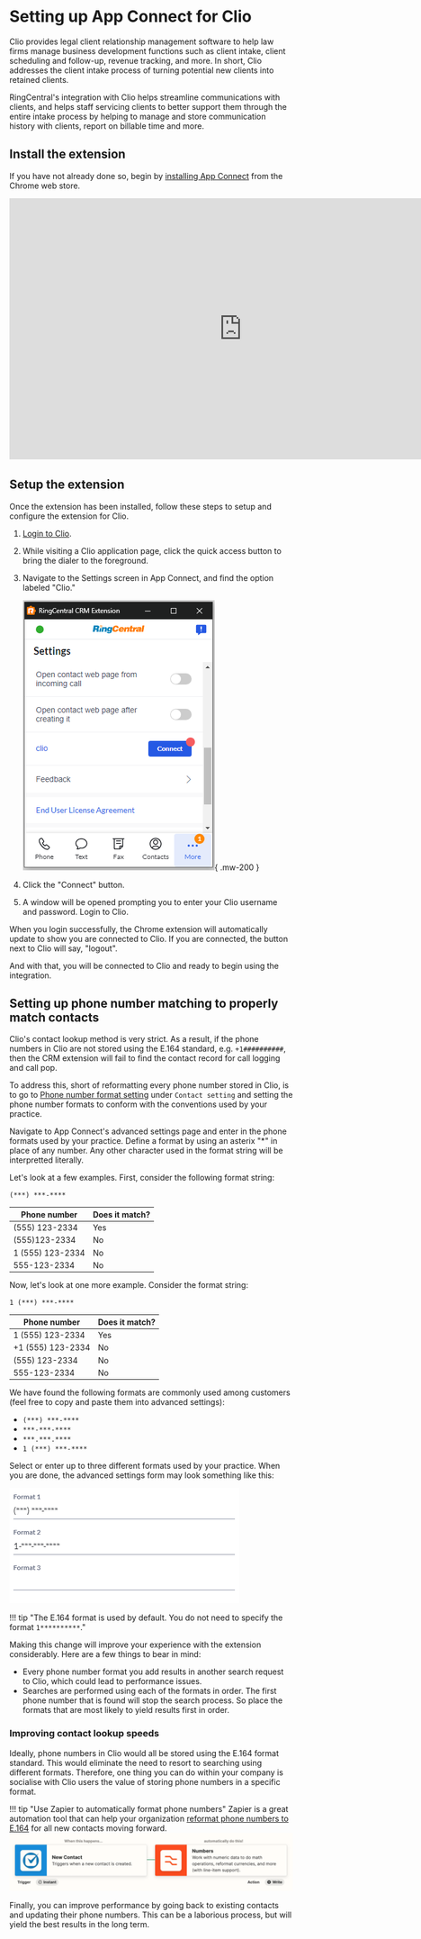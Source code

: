 # Setting up App Connect for Clio

Clio provides legal client relationship management software to help law firms manage business development functions such as client intake, client scheduling and follow-up, revenue tracking, and more. In short, Clio addresses the client intake process of turning potential new clients into retained clients.

RingCentral's integration with Clio helps streamline communications with clients, and helps staff servicing clients to better support them through the entire intake process by helping to manage and store communication history with clients, report on billable time and more.

## Install the extension

If you have not already done so, begin by [installing App Connect](../getting-started.md) from the Chrome web store. 

<iframe width="825" height="464" src="https://www.youtube.com/embed/pQgdsAR1UCI?si=PaSTDhHkTUa9fMtk" title="App Connect for Clio - quick start" frameborder="0" allow="accelerometer; autoplay; clipboard-write; encrypted-media; gyroscope; picture-in-picture; web-share" allowfullscreen></iframe>

## Setup the extension

Once the extension has been installed, follow these steps to setup and configure the extension for Clio. 

1. [Login to Clio](https://account.clio.com/).

2. While visiting a Clio application page, click the quick access button to bring the dialer to the foreground. 

3. Navigate to the Settings screen in App Connect, and find the option labeled "Clio."

    ![Connect to Clio](../img/clio-connect.png){ .mw-200 }

4. Click the "Connect" button. 

5. A window will be opened prompting you to enter your Clio username and password. Login to Clio. 

When you login successfully, the Chrome extension will automatically update to show you are connected to Clio. If you are connected, the button next to Clio will say, "logout".

And with that, you will be connected to Clio and ready to begin using the integration. 

## Setting up phone number matching to properly match contacts

Clio's contact lookup method is very strict. As a result, if the phone numbers in Clio are not stored using the E.164 standard, e.g. `+1##########`, then the CRM extension will fail to find the contact record for call logging and call pop. 

To address this, short of reformatting every phone number stored in Clio, is to go to [Phone number format setting](../users/settings.md#phone-number-formats) under `Contact setting` and setting the phone number formats to conform with the conventions used by your practice. 

Navigate to App Connect's advanced settings page and enter in the phone formats used by your practice. Define a format by using an asterix "*" in place of any number. Any other character used in the format string will be interpretted literally. 

Let's look at a few examples. First, consider the following format string:

    (***) ***-****
	
| Phone number     | Does it match? |
|------------------|----------------|
| (555) 123-2334   | Yes            |
| (555)123-2334    | No             |
| 1 (555) 123-2334 | No             |
| 555-123-2334     | No             |

Now, let's look at one more example. Consider the format string:

    1 (***) ***-****
	
| Phone number      | Does it match? |
|-------------------|----------------|
| 1 (555) 123-2334  | Yes            |
| +1 (555) 123-2334 | No             |
| (555) 123-2334    | No             |
| 555-123-2334      | No             |

We have found the following formats are commonly used among customers (feel free to copy and paste them into advanced settings):

* `(***) ***-****`
* `***-***-****`
* `***.***.****`
* `1 (***) ***-****`

Select or enter up to three different formats used by your practice. When you are done, the advanced settings form may look something like this:

![Advanced settings with format options](../img/adv-settings-formats.png)

!!! tip "The E.164 format is used by default. You do not need to specify the format `1**********`."

Making this change will improve your experience with the extension considerably. Here are a few things to bear in mind:

* Every phone number format you add results in another search request to Clio, which could lead to performance issues.
* Searches are performed using each of the formats in order. The first phone number that is found will stop the search process. So place the formats that are most likely to yield results first in order. 

### Improving contact lookup speeds

Ideally, phone numbers in Clio would all be stored using the E.164 format standard. This would eliminate the need to resort to searching using different formats. Therefore, one thing you can do within your company is socialise with Clio users the value of storing phone numbers in a specific format. 

!!! tip "Use Zapier to automatically format phone numbers"
    Zapier is a great automation tool that can help your organization [reformat phone numbers to E.164](https://zapier.com/apps/clio/integrations/formatter/1481647/format-numbers-for-new-clio-contacts-with-formatter-by-zapier) for all new contacts moving forward.
    ![Clio number formatter Zap](../img/clio-zapier.png)

Finally, you can improve performance by going back to existing contacts and updating their phone numbers. This can be a laborious process, but will yield the best results in the long term. 
